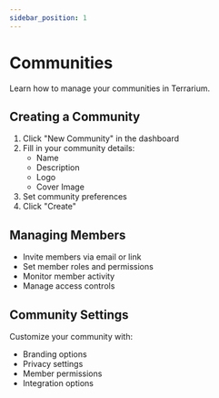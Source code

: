 ```yaml
---
sidebar_position: 1
---
```


# Communities

Learn how to manage your communities in Terrarium.

## Creating a Community

1. Click "New Community" in the dashboard
2. Fill in your community details:
   - Name
   - Description
   - Logo
   - Cover Image
3. Set community preferences
4. Click "Create"

## Managing Members

- Invite members via email or link
- Set member roles and permissions
- Monitor member activity
- Manage access controls

## Community Settings

Customize your community with:

- Branding options
- Privacy settings
- Member permissions
- Integration options
